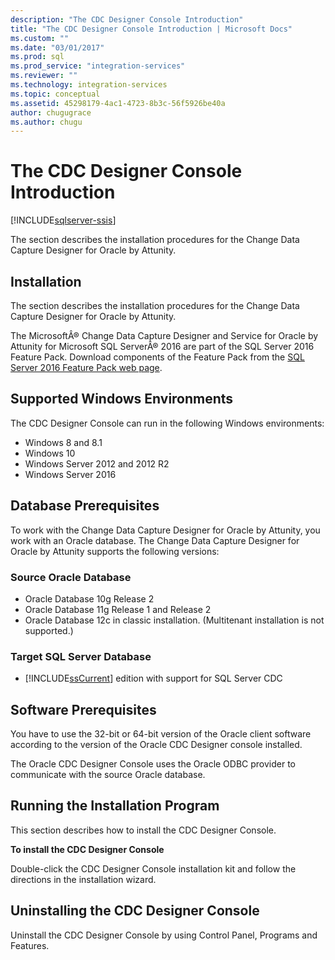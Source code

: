 ```yaml
---
description: "The CDC Designer Console Introduction"
title: "The CDC Designer Console Introduction | Microsoft Docs"
ms.custom: ""
ms.date: "03/01/2017"
ms.prod: sql
ms.prod_service: "integration-services"
ms.reviewer: ""
ms.technology: integration-services
ms.topic: conceptual
ms.assetid: 45298179-4ac1-4723-8b3c-56f5926be40a
author: chugugrace
ms.author: chugu
---
```

# The CDC Designer Console Introduction

[!INCLUDE[sqlserver-ssis](../../includes/applies-to-version/sqlserver-ssis.md)]


  The section describes the installation procedures for the Change Data Capture Designer for Oracle by Attunity.  
  
## Installation  
 The section describes the installation procedures for the Change Data Capture Designer for Oracle by Attunity.  
  
 The MicrosoftÂ® Change Data Capture Designer and Service for Oracle by Attunity for Microsoft SQL ServerÂ® 2016 are part of the SQL Server 2016 Feature Pack. Download components of the Feature Pack from the [SQL Server 2016 Feature Pack web page](https://go.microsoft.com/fwlink/?LinkId=746297).  
  
## Supported Windows Environments  
 The CDC Designer Console can run in the following Windows environments:  
  
-   Windows 8 and 8.1  
-   Windows 10  
-   Windows Server 2012 and 2012 R2
-   Windows Server 2016

## Database Prerequisites  
 To work with the Change Data Capture Designer for Oracle by Attunity, you work with an Oracle database. The Change Data Capture Designer for Oracle by Attunity supports the following versions:  
  
### Source Oracle Database
  
-   Oracle Database 10g Release 2
-   Oracle Database 11g Release 1 and Release 2
-   Oracle Database 12c in classic installation. (Multitenant installation is not supported.)  

### Target SQL Server Database
  
-   [!INCLUDE[ssCurrent](../../includes/sscurrent-md.md)] edition with support for SQL Server CDC  
  
## Software Prerequisites  
 You have to use the 32-bit or 64-bit version of the Oracle client software according to the version of the Oracle CDC Designer console installed.  
  
 The Oracle CDC Designer Console uses the Oracle ODBC provider to communicate with the source Oracle database.  
  
## Running the Installation Program  
 This section describes how to install the CDC Designer Console.  
  
 **To install the CDC Designer Console**  
  
 Double-click the CDC Designer Console installation kit and follow the directions in the installation wizard.  
  
## Uninstalling the CDC Designer Console  
 Uninstall the CDC Designer Console by using Control Panel, Programs and Features.  
  
  
